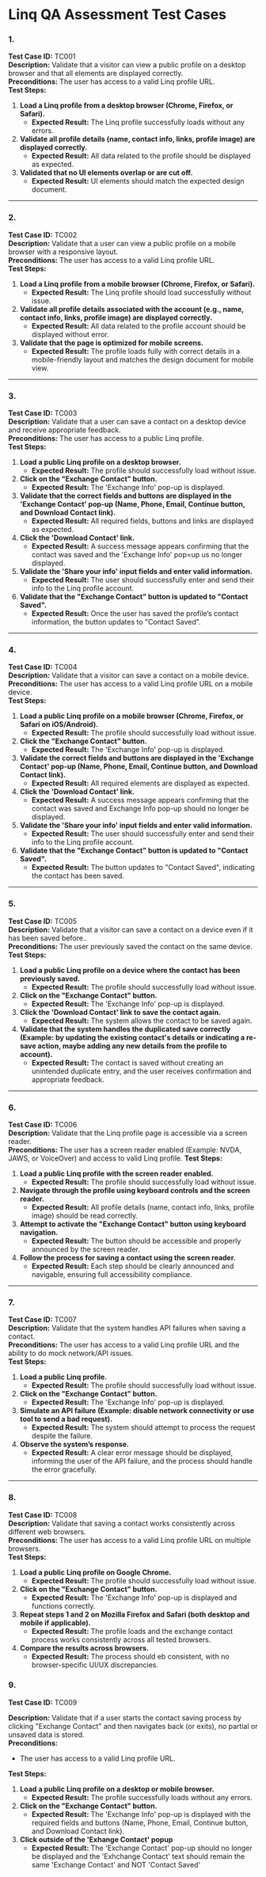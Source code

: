 # Linq QA Assessment Test Cases

### 1.
**Test Case ID:** TC001  
**Description:** Validate that a visitor can view a public profile on a desktop browser and that all elements are displayed correctly.  
**Preconditions:** The user has access to a valid Linq profile URL.  
**Test Steps:**  
1. **Load a Linq profile from a desktop browser (Chrome, Firefox, or Safari).**  
   - **Expected Result:** The Linq profile successfully loads without any errors.  
2. **Validate all profile details (name, contact info, links, profile image) are displayed correctly.**  
   - **Expected Result:** All data related to the profile should be displayed as expected.  
3. **Validated that no UI elements overlap or are cut off.**  
   - **Expected Result:** UI elements should match the expected design document.

---

### 2.
**Test Case ID:** TC002  
**Description:** Validate that a user can view a public profile on a mobile browser with a responsive layout.  
**Preconditions:** The user has access to a valid Linq profile URL.  
**Test Steps:**  
1. **Load a Linq profile from a mobile browser (Chrome, Firefox, or Safari).**  
   - **Expected Result:** The Linq profile should load successfully without issue.  
2. **Validate all profile details associated with the account (e.g., name, contact info, links, profile image) are displayed correctly.**  
   - **Expected Result:** All data related to the profile account should be displayed without error.  
3. **Validate that the page is optimized for mobile screens.**  
   - **Expected Result:** The profile loads fully with correct details in a mobile-friendly layout and matches the design document for mobile view.

---

### 3.
**Test Case ID:** TC003  
**Description:** Validate that a user can save a contact on a desktop device and receive appropriate feedback.  
**Preconditions:** The user has access to a public Linq profile.  
**Test Steps:**  
1. **Load a public Linq profile on a desktop browser.**  
   - **Expected Result:** The profile should successfully load without issue.  
2. **Click on the "Exchange Contact" button.**  
   - **Expected Result:** The 'Exchange Info' pop-up is displayed.  
3. **Validate that the correct fields and buttons are displayed in the 'Exchange Contact' pop-up (Name, Phone, Email, Continue button, and Download Contact link).**  
   - **Expected Result:** All required fields, buttons and links are displayed as expected.  
4. **Click the 'Download Contact' link.**  
   - **Expected Result:** A success message appears confirming that the contact was saved and the 'Exchange Info' pop=up us no longer displayed.  
5. **Validate the 'Share your info' input fields and enter valid information.**  
   - **Expected Result:** The user should successfully enter and send their info to the Linq profile account.  
6. **Validate that the "Exchange Contact" button is updated to "Contact Saved".**  
   - **Expected Result:** Once the user has saved the profile’s contact information, the button updates to "Contact Saved".

---

### 4.
**Test Case ID:** TC004  
**Description:** Validate that a visitor can save a contact on a mobile device.  
**Preconditions:** The user has access to a valid Linq profile URL on a mobile device.  
**Test Steps:**  
1. **Load a public Linq profile on a mobile browser (Chrome, Firefox, or Safari on iOS/Android).**  
   - **Expected Result:** The profile should successfully load without issue.  
2. **Click the "Exchange Contact" button.**  
   - **Expected Result:** The 'Exchange Info' pop-up is displayed.  
3. **Validate the correct fields and buttons are displayed in the 'Exchange Contact' pop-up (Name, Phone, Email, Continue button, and Download Contact link).**  
   - **Expected Result:** All required elements are displayed as expected.  
4. **Click the 'Download Contact' link.**  
   - **Expected Result:** A success message appears confirming that the contact was saved and Exchange Info pop-up should no longer be displayed.  
5. **Validate the 'Share your info' input fields and enter valid information.**  
   - **Expected Result:** The user should successfully enter and send their info to the Linq profile account.  
6. **Validate that the "Exchange Contact" button is updated to "Contact Saved".**  
   - **Expected Result:** The button updates to "Contact Saved", indicating the contact has been saved.

---

### 5.
**Test Case ID:** TC005  
**Description:** Validate that a visitor can save a contact on a device even if it has been saved before..  
**Preconditions:** The user previously saved the contact on the same device.  
**Test Steps:**  
1. **Load a public Linq profile on a device where the contact has been previously saved.**  
   - **Expected Result:** The profile should successfully load without issue.  
2. **Click on the "Exchange Contact" button.**  
   - **Expected Result:** The 'Exchange Info' pop-up is displayed.  
3. **Click the 'Download Contact' link to save the contact again.**  
   - **Expected Result:** The system allows the contact to be saved again.  
4. **Validate that the system handles the duplicated save correctly (Example: by updating the existing contact's details or indicating a re-save action, maybe adding any new details from the profile to account).**  
   - **Expected Result:** The contact is saved without creating an unintended duplicate entry, and the user receives confirmation and appropriate feedback.

---

### 6.
**Test Case ID:** TC006  
**Description:** Validate that the Linq profile page is accessible via a screen reader.  
**Preconditions:** The user has a screen reader enabled (Example: NVDA, JAWS, or VoiceOver) and access to valid Linq profile.
**Test Steps:**  
1. **Load a public Linq profile with the screen reader enabled.**  
   - **Expected Result:** The profile should successfully load without issue.  
2. **Navigate through the profile using keyboard controls and the screen reader.**  
   - **Expected Result:** All profile details (name, contact info, links, profile image) should be read correctly.  
3. **Attempt to activate the "Exchange Contact" button using keyboard navigation.**  
   - **Expected Result:** The button should be accessible and properly announced by the screen reader.  
4. **Follow the process for saving a contact using the screen reader.**  
   - **Expected Result:** Each step should be clearly announced and navigable, ensuring full accessibility compliance.

---

### 7.
**Test Case ID:** TC007  
**Description:** Validate that the system handles API failures when saving a contact.  
**Preconditions:** The user has access to a valid Linq profile URL and the ability to do mock network/API issues.  
**Test Steps:**  
1. **Load a public Linq profile.**  
   - **Expected Result:** The profile should successfully load without issue.  
2. **Click on the "Exchange Contact" button.**  
   - **Expected Result:** The 'Exchange Info' pop-up is displayed.  
3. **Simulate an API failure (Example: disable network connectivity or use tool to send a bad request).**  
   - **Expected Result:** The system should attempt to process the request despite the failure.  
4. **Observe the system’s response.**  
   - **Expected Result:** A clear error message should be displayed, informing the user of the API failure, and the process should handle the error gracefully.

---


### 8.
**Test Case ID:** TC008  
**Description:** Validate that saving a contact works consistently across different web browsers.  
**Preconditions:** The user has access to a valid Linq profile URL on multiple browsers.  
**Test Steps:**  
1. **Load a public Linq profile on Google Chrome.**  
   - **Expected Result:** The profile should successfully load without issue.  
2. **Click on the "Exchange Contact" button.**  
   - **Expected Result:** The 'Exchange Info' pop-up is displayed and functions correctly.  
3. **Repeat steps 1 and 2 on Mozilla Firefox and Safari (both desktop and mobile if applicable).**  
   - **Expected Result:** The profile loads and the exchange contact process works consistently across all tested browsers.  
4. **Compare the results across browsers.**  
   - **Expected Result:** The process should eb consistent, with no browser-specific UI/UX discrepancies.

### 9.
**Test Case ID:** TC009

**Description:** Validate that if a user starts the contact saving process by clicking "Exchange Contact" and then navigates back (or exits), no partial or unsaved data is stored.  
**Preconditions:**  
- The user has access to a valid Linq profile URL.  

**Test Steps:**  
1. **Load a public Linq profile on a desktop or mobile browser.**  
   - **Expected Result:** The profile successfully loads without any errors.  
2. **Click on the "Exchange Contact" button.**  
   - **Expected Result:** The 'Exchange Info' pop-up is displayed with the required fields and buttons (Name, Phone, Email, Continue button, and Download Contact link).  
3. **Click outside of the 'Exhange Contact' popup**  
   - **Expected Result:** The 'Exchange Contact' pop-up should no longer be displayed and the 'Exhchange Contact' text should remain the same 'Exchange Contact' and NOT 'Contact Saved'


